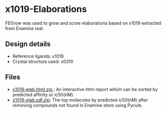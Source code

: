 # x1019-Elaborations

FEGrow was used to grow and score elaborations based on x1019 extracted from Enamine real.

## Design details

- Reference ligands: x1019
- Crystal structure used: x0310

## Files
- [x1019-elab.html.zip  ](x1019-elab.html.zip   ): An interactive html report which can be sorted by predicted affinity or ic50(nM).
- [ x1019-elab.sdf.zip]( x1019-elab.sdf.zip): The top molecules by predicted ic50(nM) after removing compounds not found in Enamine store using Pycule.
